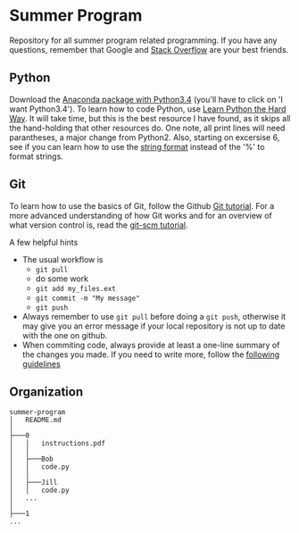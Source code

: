 Summer Program
==============

Repository for all summer program related programming. If you have any questions,
remember that Google and [Stack Overflow](http://stackoverflow.com/) are your best
friends.

Python
------
Download the [Anaconda package with Python3.4](http://continuum.io/downloads#34)
(you'll have to click on 'I want Python3.4'). To learn how to code Python, use
[Learn Python the Hard Way](http://learnpythonthehardway.org/book/). It will take
time, but this is the best resource I have found, as it skips all the hand-holding
that other resources do. One note, all print lines will need parantheses, a major
change from Python2. Also, starting on excersise 6, see if you can learn how to use
the [string format](https://docs.python.org/3.5/library/string.html#string-formatting)
instead of the '%' to format strings.

Git
---
To learn how to use the basics of Git, follow the Github [Git
tutorial](https://try.github.io/). For a more advanced understanding of how Git
works and for an overview of what version control is, read the [git-scm
tutorial](http://git-scm.com/book/en/v2/Getting-Started-About-Version-Control).

A few helpful hints
* The usual workflow is
    - `git pull`
    - do some work
    - `git add my_files.ext`
    - `git commit -m "My message"`
    - `git push`
* Always remember to use `git pull` before doing a `git push`, otherwise it 
may give you an error message if your local repository is not up to date with
the one on github.
* When commiting code, always provide at least a one-line summary of the
changes you made. If you need to write more, follow the [following
guidelines](http://chris.beams.io/posts/git-commit/)


Organization
------------

 ```
summer-program
│   README.md
│
├───0
│   │   instructions.pdf
│   │
│   ├───Bob
│   │   code.py
│   │
│   ├───Jill
│   │   code.py
│   ...
│
├───1
...
```
